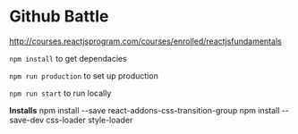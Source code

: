 # Github Battle

http://courses.reactjsprogram.com/courses/enrolled/reactjsfundamentals

`npm install` to get dependacies

`npm run production` to set up production


`npm run start` to run locally


**Installs**
npm install --save react-addons-css-transition-group
npm install --save-dev css-loader
style-loader
